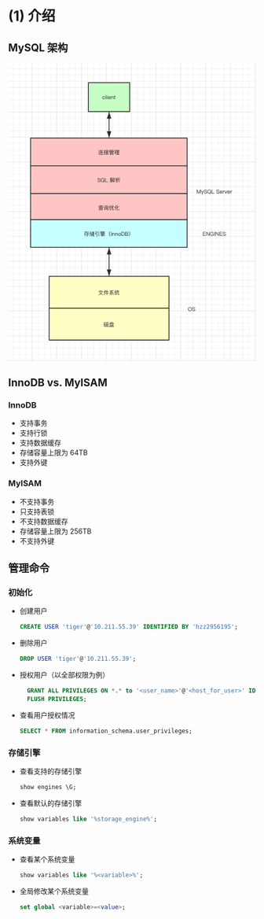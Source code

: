 # (1) 介绍

## MySQL 架构

![](https://raw.githubusercontent.com/hsxhr-10/Blog/master/image/mysql-1.png)

## InnoDB vs. MyISAM

### InnoDB

- 支持事务
- 支持行锁
- 支持数据缓存
- 存储容量上限为 64TB
- 支持外键

### MyISAM

- 不支持事务
- 只支持表锁
- 不支持数据缓存
- 存储容量上限为 256TB
- 不支持外键

## 管理命令

### 初始化

- 创建用户
    ```SQL
    CREATE USER 'tiger'@'10.211.55.39' IDENTIFIED BY 'hzz2956195';
    ```
- 删除用户
    ```SQL
    DROP USER 'tiger'@'10.211.55.39';
    ```
- 授权用户（以全部权限为例）
  ```SQL
    GRANT ALL PRIVILEGES ON *.* to '<user_name>'@'<host_for_user>' IDENTIFIED BY '<password>';
    FLUSH PRIVILEGES;
    ```
- 查看用户授权情况
    ```SQL
    SELECT * FROM information_schema.user_privileges;
    ```

### 存储引擎

- 查看支持的存储引擎
    ```SQL
    show engines \G;
    ```
- 查看默认的存储引擎
    ```SQL
    show variables like '%storage_engine%';
    ```

### 系统变量

- 查看某个系统变量
  ```SQL
  show variables like '%<variable>%';
  ```
- 全局修改某个系统变量
  ```SQL
  set global <variable>=<value>;
  ```
